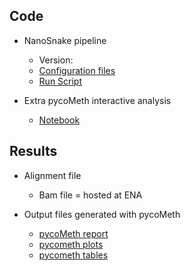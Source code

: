 ## Code

* NanoSnake pipeline
    * Version:
    * [Configuration files](https://github.com/birneylab/MIKK_genome_paper_analysis/tree/master/docs/DNA_methylation/code/cluster_config.yaml)
    * [Run Script](https://github.com/birneylab/MIKK_genome_paper_analysis/tree/master/docs/DNA_methylation/code/Run_NanoSnake.sh)

* Extra pycoMeth interactive analysis
    * [Notebook](https://github.com/birneylab/MIKK_genome_paper_analysis/tree/master/docs/DNA_methylation/code/Interactive_comp_report.ipynb)

## Results

* Alignment file
    * Bam file = hosted at ENA

* Output files generated with pycoMeth
    * [pycoMeth report](https://birneylab.github.io/MIKK_genome_paper_analysis/DNA_methylation/pycometh_html/pycoMeth_summary_report.html)
    * [pycometh plots](https://github.com/birneylab/MIKK_genome_paper_analysis/tree/master/docs/DNA_methylation/pycometh_plots)
    * [pycometh tables](https://github.com/birneylab/MIKK_genome_paper_analysis/tree/master/docs/DNA_methylation/pycometh_tables)
